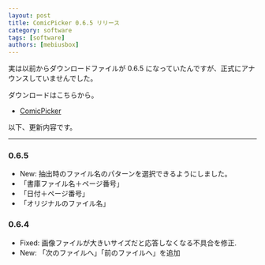 ```yaml
---
layout: post
title: ComicPicker 0.6.5 リリース
category: software
tags: [software]
authors: [mebiusbox]
---
```


実は以前からダウンロードファイルが 0.6.5 になっていたんですが、正式にアナウンスしていませんでした。

<!-- truncate -->

ダウンロードはこちらから。

* [ComicPicker](http://mebiusbox.github.io/software_comic_picker.html)

以下、更新内容です。

---

### 0.6.5

* New: 抽出時のファイル名のパターンを選択できるようにしました。
 * 「書庫ファイル名＋ページ番号」
 * 「日付＋ページ番号」
 * 「オリジナルのファイル名」

### 0.6.4

* Fixed: 画像ファイルが大きいサイズだと応答しなくなる不具合を修正.
* New: 「次のファイルへ」「前のファイルへ」を追加

